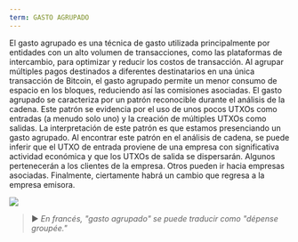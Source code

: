 ```yaml
---
term: GASTO AGRUPADO
---
```


El gasto agrupado es una técnica de gasto utilizada principalmente por entidades con un alto volumen de transacciones, como las plataformas de intercambio, para optimizar y reducir los costos de transacción. Al agrupar múltiples pagos destinados a diferentes destinatarios en una única transacción de Bitcoin, el gasto agrupado permite un menor consumo de espacio en los bloques, reduciendo así las comisiones asociadas. El gasto agrupado se caracteriza por un patrón reconocible durante el análisis de la cadena. Este patrón se evidencia por el uso de unos pocos UTXOs como entradas (a menudo solo uno) y la creación de múltiples UTXOs como salidas. La interpretación de este patrón es que estamos presenciando un gasto agrupado. Al encontrar este patrón en el análisis de cadena, se puede inferir que el UTXO de entrada proviene de una empresa con significativa actividad económica y que los UTXOs de salida se dispersarán. Algunos pertenecerán a los clientes de la empresa. Otros pueden ir hacia empresas asociadas. Finalmente, ciertamente habrá un cambio que regresa a la empresa emisora.

![](../../dictionnaire/assets/8.png)

> ► *En francés, "gasto agrupado" se puede traducir como "dépense groupée."*